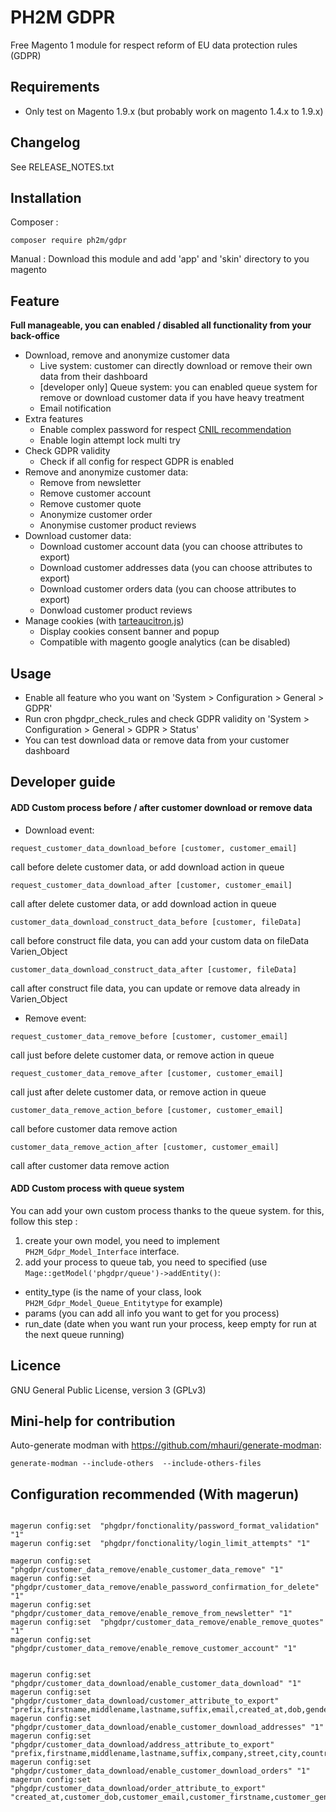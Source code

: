 # PH2M GDPR

Free Magento 1 module for respect reform of EU data protection rules (GDPR)


## Requirements

- Only test on Magento 1.9.x (but probably work on magento 1.4.x to 1.9.x)

## Changelog 
See RELEASE_NOTES.txt

## Installation
Composer :
```
composer require ph2m/gdpr
```
Manual :
Download this module and add 'app' and 'skin' directory to you magento

## Feature
**Full manageable, you can enabled / disabled all functionality from your back-office**
- Download, remove and anonymize customer data
    - Live system: customer can directly download or remove their own data from their dashboard
    - [developer only] Queue system: you can enabled queue system for remove or download customer data if you have heavy treatment 
    - Email notification 
- Extra features 
    - Enable complex password for respect [CNIL recommendation](https://www.cnil.fr/fr/authentification-par-mot-de-passe-les-mesures-de-securite-elementaires) 
    - Enable login attempt lock multi try
- Check GDPR validity
    - Check if all config for respect GDPR is enabled
- Remove and anonymize customer data:
    - Remove from newsletter
    - Remove customer account
    - Remove customer quote
    - Anonymize customer order
    - Anonymise customer product reviews
- Download customer data:
    - Download customer account data (you can choose attributes to export)
    - Download customer addresses data (you can choose attributes to export)
    - Download customer orders data (you can choose attributes to export)
    - Donwload customer product reviews
- Manage cookies (with [tarteaucitron.js](https://github.com/AmauriC/tarteaucitron.js))
    - Display cookies consent banner and popup
    - Compatible with magento google analytics (can be disabled)
    
## Usage
- Enable all feature who you want on 'System > Configuration > General > GDPR'
- Run cron phgdpr_check_rules and check GDPR validity on 'System > Configuration > General > GDPR > Status'
- You can test download data or remove data from your customer dashboard

## Developer guide
#### ADD Custom process before / after customer download or remove data
- Download event:
```
request_customer_data_download_before [customer, customer_email]
```
call before delete customer data, or add download action in queue

```
request_customer_data_download_after [customer, customer_email]
```
call after delete customer data, or add download action in queue

```
customer_data_download_construct_data_before [customer, fileData]
```
call before construct file data, you can add your custom data on fileData Varien_Object

```
customer_data_download_construct_data_after [customer, fileData]
```
call after construct file data, you can update or remove data already in Varien_Object

- Remove event:

```
request_customer_data_remove_before [customer, customer_email]
```
call just before delete customer data, or remove action in queue

```
request_customer_data_remove_after [customer, customer_email]
```
call just after delete customer data, or remove action in queue

```
customer_data_remove_action_before [customer, customer_email]
```
call before customer data remove action

```
customer_data_remove_action_after [customer, customer_email]
```
call after customer data remove action

#### ADD Custom process with queue system
You can add your own custom process thanks to the queue system. for this, follow this step :
1. create your own model, you need to implement `PH2M_Gdpr_Model_Interface` interface.
2. add your process to queue tab, you need to specified (use `Mage::getModel('phgdpr/queue')->addEntity()`:
 - entity_type (is the name of your class, look `PH2M_Gdpr_Model_Queue_Entitytype` for example)
 - params (you can add all info you want to get for you process)
 - run_date (date when you want run your process, keep empty for run at the next queue running)



## Licence

GNU General Public License, version 3 (GPLv3)


## Mini-help for contribution

Auto-generate modman with https://github.com/mhauri/generate-modman:

```
generate-modman --include-others  --include-others-files
```

## Configuration recommended (With magerun)
 ```

magerun config:set  "phgdpr/fonctionality/password_format_validation" "1"
magerun config:set  "phgdpr/fonctionality/login_limit_attempts" "1"

magerun config:set  "phgdpr/customer_data_remove/enable_customer_data_remove" "1"
magerun config:set  "phgdpr/customer_data_remove/enable_password_confirmation_for_delete" "1"
magerun config:set  "phgdpr/customer_data_remove/enable_remove_from_newsletter" "1"
magerun config:set  "phgdpr/customer_data_remove/enable_remove_quotes" "1"
magerun config:set  "phgdpr/customer_data_remove/enable_remove_customer_account" "1"


magerun config:set  "phgdpr/customer_data_download/enable_customer_data_download" "1"
magerun config:set  "phgdpr/customer_data_download/customer_attribute_to_export" "prefix,firstname,middlename,lastname,suffix,email,created_at,dob,gender"
magerun config:set  "phgdpr/customer_data_download/enable_customer_download_addresses" "1"
magerun config:set  "phgdpr/customer_data_download/address_attribute_to_export" "prefix,firstname,middlename,lastname,suffix,company,street,city,country_id,region,postcode,telephone,fax"
magerun config:set  "phgdpr/customer_data_download/enable_customer_download_orders" "1"
magerun config:set  "phgdpr/customer_data_download/order_attribute_to_export" "created_at,customer_dob,customer_email,customer_firstname,customer_gender,customer_lastname,customer_middlename,customer_prefix,customer_suffix,discount_amount,grand_total,shipping_amount,increment_id"

 ```
